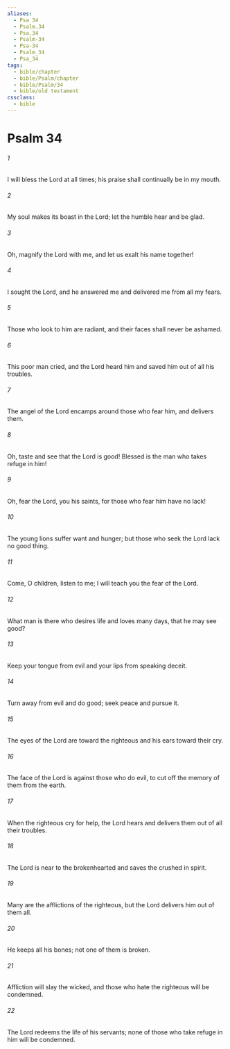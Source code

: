 ```yaml
---
aliases:
  - Psa 34
  - Psalm.34
  - Psa.34
  - Psalm-34
  - Psa-34
  - Psalm_34
  - Psa_34
tags:
  - bible/chapter
  - bible/Psalm/chapter
  - bible/Psalm/34
  - bible/old testament
cssclass:
  - bible
---
```


# Psalm 34

###### 1
I will bless the Lord  at all times; his praise shall continually be in my mouth.
###### 2
My soul makes its boast in the Lord; let the humble hear and be glad.
###### 3
Oh, magnify the Lord with me, and let us exalt his name together!
###### 4
I sought the Lord, and he answered me and delivered me from all my fears.
###### 5
Those who look to him are radiant, and their faces shall never be ashamed.
###### 6
This poor man cried, and the Lord heard him and saved him out of all his troubles.
###### 7
The angel of the Lord  encamps around those who fear him, and delivers them.
###### 8
Oh, taste and see that the Lord is good!   Blessed is the man who takes refuge in him!
###### 9
Oh, fear the Lord, you his saints, for those who fear him have no lack!
###### 10
The young lions suffer want and hunger; but those who seek the Lord lack no good thing.
###### 11
Come, O children, listen to me;   I will teach you the fear of the Lord.
###### 12
What man is there who desires life and loves many days, that he may see good?
###### 13
Keep your tongue from evil and your lips from speaking deceit.
###### 14
Turn away from evil and do good; seek peace and pursue it.
###### 15
The eyes of the Lord are toward the righteous   and his ears toward their cry.
###### 16
The face of the Lord is against those who do evil, to cut off the memory of them from the earth.
###### 17
When the righteous cry for help, the Lord hears and delivers them out of all their troubles.
###### 18
The Lord is near to the brokenhearted and saves the crushed in spirit.
###### 19
Many are the afflictions of the righteous,   but the Lord delivers him out of them all.
###### 20
He keeps all his bones;   not one of them is broken.
###### 21
Affliction will slay the wicked, and those who hate the righteous will be condemned.
###### 22
The Lord  redeems the life of his servants; none of those who take refuge in him will be condemned.


